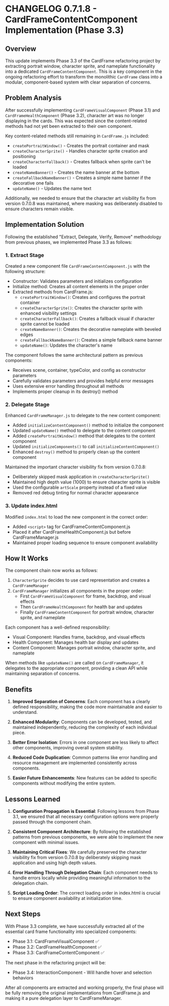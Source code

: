 # CHANGELOG 0.7.1.8 - CardFrameContentComponent Implementation (Phase 3.3)

## Overview

This update implements Phase 3.3 of the CardFrame refactoring project by extracting portrait window, character sprite, and nameplate functionality into a dedicated `CardFrameContentComponent`. This is a key component in the ongoing refactoring effort to transform the monolithic `CardFrame` class into a modular, component-based system with clear separation of concerns.

## Problem Analysis

After successfully implementing `CardFrameVisualComponent` (Phase 3.1) and `CardFrameHealthComponent` (Phase 3.2), character art was no longer displaying in the cards. This was expected since the content-related methods had not yet been extracted to their own component.

Key content-related methods still remaining in `CardFrame.js` included:
- `createPortraitWindow()` - Creates the portrait container and mask
- `createCharacterSprite()` - Handles character sprite creation and positioning
- `createCharacterFallback()` - Creates fallback when sprite can't be loaded
- `createNameBanner()` - Creates the name banner at the bottom
- `createFallbackNameBanner()` - Creates a simple name banner if the decorative one fails
- `updateName()` - Updates the name text

Additionally, we needed to ensure that the character art visibility fix from version 0.7.0.8 was maintained, where masking was deliberately disabled to ensure characters remain visible.

## Implementation Solution

Following the established "Extract, Delegate, Verify, Remove" methodology from previous phases, we implemented Phase 3.3 as follows:

### 1. Extract Stage

Created a new component file `CardFrameContentComponent.js` with the following structure:

- Constructor: Validates parameters and initializes configuration
- Initialize method: Creates all content elements in the proper order
- Extracted methods from CardFrame.js:
  - `createPortraitWindow()`: Creates and configures the portrait container
  - `createCharacterSprite()`: Creates the character sprite with enhanced visibility settings
  - `createCharacterFallback()`: Creates a fallback visual if character sprite cannot be loaded
  - `createNameBanner()`: Creates the decorative nameplate with beveled edges
  - `createFallbackNameBanner()`: Creates a simple fallback name banner
  - `updateName()`: Updates the character's name

The component follows the same architectural pattern as previous components:
- Receives scene, container, typeColor, and config as constructor parameters
- Carefully validates parameters and provides helpful error messages
- Uses extensive error handling throughout all methods
- Implements proper cleanup in its destroy() method

### 2. Delegate Stage

Enhanced `CardFrameManager.js` to delegate to the new content component:

- Added `initializeContentComponent()` method to initialize the component
- Updated `updateName()` method to delegate to the content component
- Added `createPortraitWindow()` method that delegates to the content component
- Updated `initializeComponents()` to call `initializeContentComponent()`
- Enhanced `destroy()` method to properly clean up the content component

Maintained the important character visibility fix from version 0.7.0.8:
- Deliberately skipped mask application in `createCharacterSprite()`
- Maintained high depth value (1000) to ensure character sprite is visible
- Used the configurable `artScale` property instead of a fixed value
- Removed red debug tinting for normal character appearance

### 3. Update index.html

Modified `index.html` to load the new component in the correct order:
- Added `<script>` tag for CardFrameContentComponent.js
- Placed it after CardFrameHealthComponent.js but before CardFrameManager.js
- Maintained proper loading sequence to ensure component availability

## How It Works

The component chain now works as follows:

1. `CharacterSprite` decides to use card representation and creates a `CardFrameManager`
2. `CardFrameManager` initializes all components in the proper order:
   - First `CardFrameVisualComponent` for frame, backdrop, and visual effects
   - Then `CardFrameHealthComponent` for health bar and updates
   - Finally `CardFrameContentComponent` for portrait window, character sprite, and nameplate

Each component has a well-defined responsibility:
- Visual Component: Handles frame, backdrop, and visual effects
- Health Component: Manages health bar display and updates
- Content Component: Manages portrait window, character sprite, and nameplate

When methods like `updateName()` are called on `CardFrameManager`, it delegates to the appropriate component, providing a clean API while maintaining separation of concerns.

## Benefits

1. **Improved Separation of Concerns**: Each component has a clearly defined responsibility, making the code more maintainable and easier to understand.

2. **Enhanced Modularity**: Components can be developed, tested, and maintained independently, reducing the complexity of each individual piece.

3. **Better Error Isolation**: Errors in one component are less likely to affect other components, improving overall system stability.

4. **Reduced Code Duplication**: Common patterns like error handling and resource management are implemented consistently across components.

5. **Easier Future Enhancements**: New features can be added to specific components without modifying the entire system.

## Lessons Learned

1. **Configuration Propagation is Essential**: Following lessons from Phase 3.1, we ensured that all necessary configuration options were properly passed through the component chain.

2. **Consistent Component Architecture**: By following the established patterns from previous components, we were able to implement the new component with minimal issues.

3. **Maintaining Critical Fixes**: We carefully preserved the character visibility fix from version 0.7.0.8 by deliberately skipping mask application and using high depth values.

4. **Error Handling Through Delegation Chain**: Each component needs to handle errors locally while providing meaningful information to the delegation chain.

5. **Script Loading Order**: The correct loading order in index.html is crucial to ensure component availability at initialization time.

## Next Steps

With Phase 3.3 complete, we have successfully extracted all of the essential card frame functionality into specialized components:

- Phase 3.1: CardFrameVisualComponent ✅
- Phase 3.2: CardFrameHealthComponent ✅
- Phase 3.3: CardFrameContentComponent ✅

The next phase in the refactoring project will be:

- Phase 3.4: InteractionComponent - Will handle hover and selection behaviors

After all components are extracted and working properly, the final phase will be fully removing the original implementations from CardFrame.js and making it a pure delegation layer to CardFrameManager.
